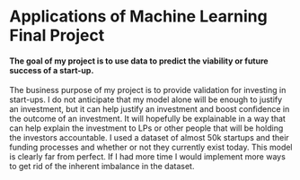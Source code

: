 # Applications of Machine Learning Final Project

#### The goal of my project is to use data to predict the viability or future success of a start-up.
The business purpose of my project is to provide validation for investing in start-ups. I do not anticipate that my model alone will be enough to justify an investment, but it can help justify an investment and boost confidence in the outcome of an investment. It will hopefully be explainable in a way that can help explain the investment to LPs or other people that will be holding the investors accountable. I used a dataset of almost 50k startups and their funding processes and whether or not they currently exist today. This model is clearly far from perfect. If I had more time I would implement more ways to get rid of the inherent imbalance in the dataset.
